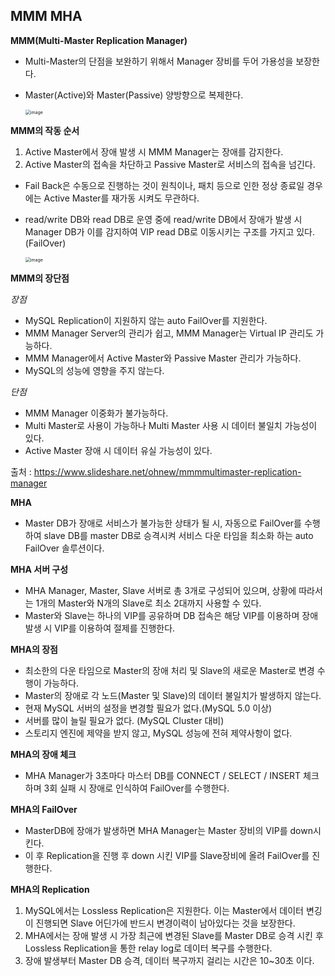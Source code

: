 ## MMM MHA

**MMM(Multi-Master Replication Manager)**

- Multi-Master의 단점을 보완하기 위해서 Manager 장비를 두어 가용성을 보장한다.

- Master(Active)와 Master(Passive) 양방향으로 복제한다.

  <img src="https://user-images.githubusercontent.com/40616436/79136197-92afc200-7deb-11ea-81e2-777d13dc0174.png" alt="image" style="zoom:50%;" />



**MMM의 작동 순서**

1. Active Master에서 장애 발생 시 MMM Manager는 장애를 감지한다.
2. Active Master의 접속을 차단하고 Passive Master로 서비스의 접속을 넘긴다.

- Fail Back은 수동으로 진행하는 것이 원칙이나, 패치 등으로 인한 정상 종료일 경우에는 Active Master를 재가동 시켜도 무관하다.

- read/write DB와 read DB로 운영 중에 read/write DB에서 장애가 발생 시 Manager DB가 이를 감지하여 VIP read DB로 이동시키는 구조를 가지고 있다.(FailOver)

  <img src="https://user-images.githubusercontent.com/40616436/79136509-18cc0880-7dec-11ea-816b-3a22b7556dfc.png" alt="image" style="zoom:50%;" />



**MMM의 장단점**

*장점*

- MySQL Replication이 지원하지 않는 auto FailOver를 지원한다.
- MMM Manager Server의 관리가 쉽고, MMM Manager는 Virtual IP 관리도 가능하다.
- MMM Manager에서 Active Master와 Passive Master 관리가 가능하다.
- MySQL의 성능에 영향을 주지 않는다.



*단점*

- MMM Manager 이중화가 불가능하다.
- Multi Master로 사용이 가능하나 Multi Master 사용 시 데이터 불일치 가능성이 있다.
- Active Master 장애 시 데이터 유실 가능성이 있다.



출처 : https://www.slideshare.net/ohnew/mmmmultimaster-replication-manager





**MHA**

- Master DB가 장애로 서비스가 불가능한 상태가 될 시, 자동으로 FailOver를 수행하여 slave DB를 master DB로 승격시켜 서비스 다운 타임을 최소화 하는 auto FailOver 솔루션이다.



**MHA 서버 구성**

- MHA Manager, Master, Slave 서버로 총 3개로 구성되어 있으며, 상황에 따라서는 1개의 Master와 N개의 Slave로 최소 2대까지 사용할 수 있다.
- Master와 Slave는 하나의 VIP를 공유하며 DB 접속은 해당 VIP를 이용하며 장애 발생 시 VIP를 이용하여 절제를 진행한다.



**MHA의 장점**

- 최소한의 다운 타임으로 Master의 장애 처리 및 Slave의 새로운 Master로 변경 수행이 가능하다.
- Master의 장애로 각 노드(Master 및 Slave)의 데이터 불일치가 발생하지 않는다.
- 현재 MySQL 서버의 설정을 변경할 필요가 없다.(MySQL 5.0 이상)
- 서버를 많이 늘릴 필요가 없다. (MySQL Cluster 대비)
- 스토리지 엔진에 제약을 받지 않고, MySQL 성능에 전혀 제약사항이 없다.



**MHA의 장애 체크**

- MHA Manager가 3초마다 마스터 DB를 CONNECT / SELECT / INSERT 체크하며 3회 실패 시 장애로 인식하여 FailOver를 수행한다.



**MHA의 FailOver**

- MasterDB에 장애가 발생하면 MHA Manager는 Master 장비의 VIP를 down시킨다.
- 이 후 Replication을 진행 후 down 시킨 VIP를 Slave장비에 올려 FailOver를 진행한다.



**MHA의 Replication**

1. MySQL에서는 Lossless Replication은 지원한다. 이는 Master에서 데이터 변깅이 진행되면 Slave 어딘가에 반드시 변경이력이 남아있다는 것을 보장한다.
2. MHA에서는 장애 발생 시 가장 최근에 변경된 Slave를 Master DB로 승격 시킨 후 Lossless Replication을 통한 relay log로 데이터 복구를 수행한다.
3. 장애 발생부터 Master DB 승격, 데이터 복구까지 걸리는 시간은 10~30초 이다.